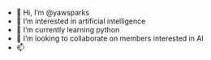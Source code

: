 - 👋 Hi, I’m @yawsparks
- 👀 I’m interested in artificial intelligence
- 🌱 I’m currently learning python
- 💞️ I’m looking to collaborate on members interested in AI
- 📫 

<!---
yawsparks/yawsparks is a ✨ special ✨ repository because its `README.md` (this file) appears on your GitHub profile.
You can click the Preview link to take a look at your changes.
--->
